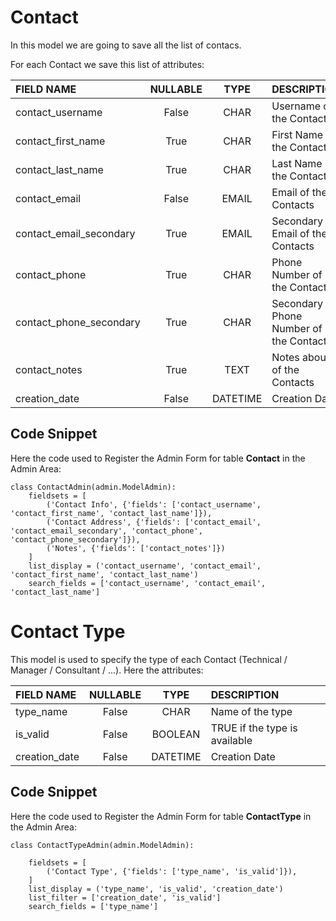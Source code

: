 # Contact

In this model we are going to save all the list of contacs. 

For each Contact we save this list of attributes:

|FIELD NAME | NULLABLE | TYPE | DESCRIPTION|
|:----------- | :-----------: | :-----------: | :-----------|
|contact_username       | False     |  CHAR   | Username of the Contacts|
|contact_first_name     | True      |  CHAR   | First Name of the Contacts|
|contact_last_name      | True      |  CHAR   | Last Name of the Contacts|
|contact_email          | False     |  EMAIL  | Email of the Contacts|
|contact_email_secondary | True     |  EMAIL  | Secondary Email of the Contacts|
|contact_phone          | True      |  CHAR   | Phone Number of the Contacts|
|contact_phone_secondary | True      |  CHAR   | Secondary Phone Number of the Contacts|
|contact_notes          | True      |  TEXT   | Notes about of the Contacts|
|creation_date          | False     |  DATETIME   | Creation Date|

## Code Snippet 

Here the code used to Register the Admin Form for table **Contact** in the Admin Area:

    class ContactAdmin(admin.ModelAdmin):
        fieldsets = [
            ('Contact Info', {'fields': ['contact_username', 'contact_first_name', 'contact_last_name']}),
            ('Contact Address', {'fields': ['contact_email', 'contact_email_secondary', 'contact_phone', 'contact_phone_secondary']}),
            ('Notes', {'fields': ['contact_notes']})
        ]
        list_display = ('contact_username', 'contact_email', 'contact_first_name', 'contact_last_name')
        search_fields = ['contact_username', 'contact_email', 'contact_last_name']



# Contact Type

This model is used to specify the type of each Contact (Technical / Manager / Consultant / ...). 
Here the attributes:

|FIELD NAME | NULLABLE | TYPE | DESCRIPTION|
|:----------- | :-----------: | :-----------: | :-----------|
|type_name              | False     |  CHAR       | Name of the type|
|is_valid               | False     |  BOOLEAN    | TRUE if the type is available|
|creation_date          | False     |  DATETIME   | Creation Date|

## Code Snippet

Here the code used to Register the Admin Form for table **ContactType** in the Admin Area:

    class ContactTypeAdmin(admin.ModelAdmin):

        fieldsets = [
            ('Contact Type', {'fields': ['type_name', 'is_valid']}),
        ]
        list_display = ('type_name', 'is_valid', 'creation_date')
        list_filter = ['creation_date', 'is_valid']
        search_fields = ['type_name']

